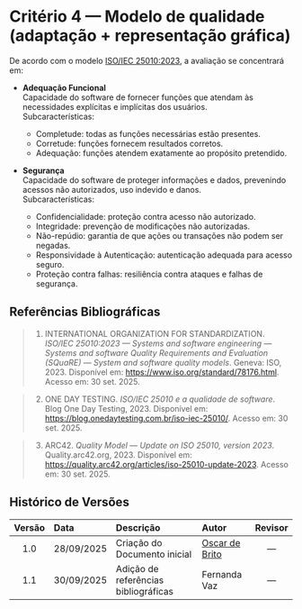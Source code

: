 # Critério 4 — Modelo de qualidade (adaptação + representação gráfica)

De acordo com o modelo [ISO/IEC 25010:2023](https://cdn.standards.iteh.ai/samples/35733/2ca18b477b7845a5b8cae39d6de0c098/ISO-IEC-25010-2011.pdf), a avaliação se concentrará em:

- **Adequação Funcional**  
  Capacidade do software de fornecer funções que atendam às necessidades explícitas e implícitas dos usuários.  
  Subcaracterísticas:  
    - Completude: todas as funções necessárias estão presentes.  
    - Corretude: funções fornecem resultados corretos.  
    - Adequação: funções atendem exatamente ao propósito pretendido.

- **Segurança**  
  Capacidade do software de proteger informações e dados, prevenindo acessos não autorizados, uso indevido e danos.  
  Subcaracterísticas:  
    - Confidencialidade: proteção contra acesso não autorizado.  
    - Integridade: prevenção de modificações não autorizadas.  
    - Não-repúdio: garantia de que ações ou transações não podem ser negadas.  
    - Responsividade à Autenticação: autenticação adequada para acesso seguro.  
    - Proteção contra falhas: resiliência contra ataques e falhas de segurança.
 

##  Referências Bibliográficas

> 1. INTERNATIONAL ORGANIZATION FOR STANDARDIZATION. *ISO/IEC 25010:2023 — Systems and software engineering — Systems and software Quality Requirements and Evaluation (SQuaRE) — System and software quality models*. Geneva: ISO, 2023. Disponível em: <https://www.iso.org/standard/78176.html>. Acesso em: 30 set. 2025.

> 2. ONE DAY TESTING. *ISO/IEC 25010 e a qualidade de software*. Blog One Day Testing, 2023. Disponível em: <https://blog.onedaytesting.com.br/iso-iec-25010/>. Acesso em: 30 set. 2025.

> 3. ARC42. *Quality Model — Update on ISO 25010, version 2023*. Quality.arc42.org, 2023. Disponível em: <https://quality.arc42.org/articles/iso-25010-update-2023>. Acesso em: 30 set. 2025.


## Histórico de Versões

| Versão | Data       | Descrição                         | Autor                                | Revisor |
|:------:|:----------|:----------------------------------|:-------------------------------------|:-------:|
| 1.0   | 28/09/2025 | Criação do Documento inicial      | [Oscar de Brito](https://github.com/OscarDeBrito)    |   —     |
| 1.1   | 30/09/2025 | Adição de referências bibliográficas | Fernanda Vaz                         |   —     |

